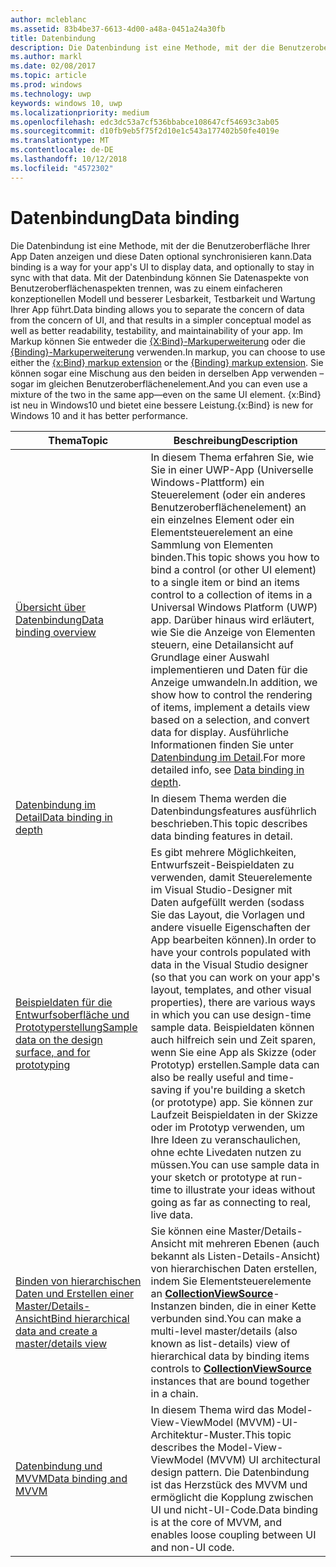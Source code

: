 ```yaml
---
author: mcleblanc
ms.assetid: 83b4be37-6613-4d00-a48a-0451a24a30fb
title: Datenbindung
description: Die Datenbindung ist eine Methode, mit der die Benutzeroberfläche Ihrer App Daten anzeigen und diese Daten optional synchronisieren kann.
ms.author: markl
ms.date: 02/08/2017
ms.topic: article
ms.prod: windows
ms.technology: uwp
keywords: windows 10, uwp
ms.localizationpriority: medium
ms.openlocfilehash: edc3dc53a7cf536bbabce108647cf54693c3ab05
ms.sourcegitcommit: d10fb9eb5f75f2d10e1c543a177402b50fe4019e
ms.translationtype: MT
ms.contentlocale: de-DE
ms.lasthandoff: 10/12/2018
ms.locfileid: "4572302"
---
```

# <a name="data-binding"></a><span data-ttu-id="5c141-104">Datenbindung</span><span class="sxs-lookup"><span data-stu-id="5c141-104">Data binding</span></span>

<span data-ttu-id="5c141-105">Die Datenbindung ist eine Methode, mit der die Benutzeroberfläche Ihrer App Daten anzeigen und diese Daten optional synchronisieren kann.</span><span class="sxs-lookup"><span data-stu-id="5c141-105">Data binding is a way for your app's UI to display data, and optionally to stay in sync with that data.</span></span> <span data-ttu-id="5c141-106">Mit der Datenbindung können Sie Datenaspekte von Benutzeroberflächenaspekten trennen, was zu einem einfacheren konzeptionellen Modell und besserer Lesbarkeit, Testbarkeit und Wartung Ihrer App führt.</span><span class="sxs-lookup"><span data-stu-id="5c141-106">Data binding allows you to separate the concern of data from the concern of UI, and that results in a simpler conceptual model as well as better readability, testability, and maintainability of your app.</span></span> <span data-ttu-id="5c141-107">Im Markup können Sie entweder die [{X:Bind}-Markuperweiterung](https://msdn.microsoft.com/library/windows/apps/Mt204783) oder die [{Binding}-Markuperweiterung](https://msdn.microsoft.com/library/windows/apps/Mt204782) verwenden.</span><span class="sxs-lookup"><span data-stu-id="5c141-107">In markup, you can choose to use either the [{x:Bind} markup extension](https://msdn.microsoft.com/library/windows/apps/Mt204783) or the [{Binding} markup extension](https://msdn.microsoft.com/library/windows/apps/Mt204782).</span></span> <span data-ttu-id="5c141-108">Sie können sogar eine Mischung aus den beiden in derselben App verwenden – sogar im gleichen Benutzeroberflächenelement.</span><span class="sxs-lookup"><span data-stu-id="5c141-108">And you can even use a mixture of the two in the same app—even on the same UI element.</span></span> <span data-ttu-id="5c141-109">{x:Bind} ist neu in Windows10 und bietet eine bessere Leistung.</span><span class="sxs-lookup"><span data-stu-id="5c141-109">{x:Bind} is new for Windows 10 and it has better performance.</span></span>

| <span data-ttu-id="5c141-110">Thema</span><span class="sxs-lookup"><span data-stu-id="5c141-110">Topic</span></span> | <span data-ttu-id="5c141-111">Beschreibung</span><span class="sxs-lookup"><span data-stu-id="5c141-111">Description</span></span> |
|-------|-------------|
| [<span data-ttu-id="5c141-112">Übersicht über Datenbindung</span><span class="sxs-lookup"><span data-stu-id="5c141-112">Data binding overview</span></span>](data-binding-quickstart.md) | <span data-ttu-id="5c141-113">In diesem Thema erfahren Sie, wie Sie in einer UWP-App (Universelle Windows-Plattform) ein Steuerelement (oder ein anderes Benutzeroberflächenelement) an ein einzelnes Element oder ein Elementsteuerelement an eine Sammlung von Elementen binden.</span><span class="sxs-lookup"><span data-stu-id="5c141-113">This topic shows you how to bind a control (or other UI element) to a single item or bind an items control to a collection of items in a Universal Windows Platform (UWP) app.</span></span> <span data-ttu-id="5c141-114">Darüber hinaus wird erläutert, wie Sie die Anzeige von Elementen steuern, eine Detailansicht auf Grundlage einer Auswahl implementieren und Daten für die Anzeige umwandeln.</span><span class="sxs-lookup"><span data-stu-id="5c141-114">In addition, we show how to control the rendering of items, implement a details view based on a selection, and convert data for display.</span></span> <span data-ttu-id="5c141-115">Ausführliche Informationen finden Sie unter [Datenbindung im Detail](data-binding-in-depth.md).</span><span class="sxs-lookup"><span data-stu-id="5c141-115">For more detailed info, see [Data binding in depth](data-binding-in-depth.md).</span></span> | 
| [<span data-ttu-id="5c141-116">Datenbindung im Detail</span><span class="sxs-lookup"><span data-stu-id="5c141-116">Data binding in depth</span></span>](data-binding-in-depth.md) | <span data-ttu-id="5c141-117">In diesem Thema werden die Datenbindungsfeatures ausführlich beschrieben.</span><span class="sxs-lookup"><span data-stu-id="5c141-117">This topic describes data binding features in detail.</span></span> |
| [<span data-ttu-id="5c141-118">Beispieldaten für die Entwurfsoberfläche und Prototyperstellung</span><span class="sxs-lookup"><span data-stu-id="5c141-118">Sample data on the design surface, and for prototyping</span></span>](displaying-data-in-the-designer.md) | <span data-ttu-id="5c141-119">Es gibt mehrere Möglichkeiten, Entwurfszeit-Beispieldaten zu verwenden, damit Steuerelemente im Visual Studio-Designer mit Daten aufgefüllt werden (sodass Sie das Layout, die Vorlagen und andere visuelle Eigenschaften der App bearbeiten können).</span><span class="sxs-lookup"><span data-stu-id="5c141-119">In order to have your controls populated with data in the Visual Studio designer (so that you can work on your app's layout, templates, and other visual properties), there are various ways in which you can use design-time sample data.</span></span> <span data-ttu-id="5c141-120">Beispieldaten können auch hilfreich sein und Zeit sparen, wenn Sie eine App als Skizze (oder Prototyp) erstellen.</span><span class="sxs-lookup"><span data-stu-id="5c141-120">Sample data can also be really useful and time-saving if you're building a sketch (or prototype) app.</span></span> <span data-ttu-id="5c141-121">Sie können zur Laufzeit Beispieldaten in der Skizze oder im Prototyp verwenden, um Ihre Ideen zu veranschaulichen, ohne echte Livedaten nutzen zu müssen.</span><span class="sxs-lookup"><span data-stu-id="5c141-121">You can use sample data in your sketch or prototype at run-time to illustrate your ideas without going as far as connecting to real, live data.</span></span> |
| [<span data-ttu-id="5c141-122">Binden von hierarchischen Daten und Erstellen einer Master/Details-Ansicht</span><span class="sxs-lookup"><span data-stu-id="5c141-122">Bind hierarchical data and create a master/details view</span></span>](how-to-bind-to-hierarchical-data-and-create-a-master-details-view.md) | <span data-ttu-id="5c141-123">Sie können eine Master/Details-Ansicht mit mehreren Ebenen (auch bekannt als Listen-Details-Ansicht) von hierarchischen Daten erstellen, indem Sie Elementsteuerelemente an [<strong>CollectionViewSource</strong>](https://msdn.microsoft.com/library/windows/apps/BR209833)-Instanzen binden, die in einer Kette verbunden sind.</span><span class="sxs-lookup"><span data-stu-id="5c141-123">You can make a multi-level master/details (also known as list-details) view of hierarchical data by binding items controls to [<strong>CollectionViewSource</strong>](https://msdn.microsoft.com/library/windows/apps/BR209833) instances that are bound together in a chain.</span></span> |
| [<span data-ttu-id="5c141-124">Datenbindung und MVVM</span><span class="sxs-lookup"><span data-stu-id="5c141-124">Data binding and MVVM</span></span>](data-binding-and-mvvm.md) | <span data-ttu-id="5c141-125">In diesem Thema wird das Model-View-ViewModel (MVVM)-UI-Architektur-Muster.</span><span class="sxs-lookup"><span data-stu-id="5c141-125">This topic describes the Model-View-ViewModel (MVVM) UI architectural design pattern.</span></span> <span data-ttu-id="5c141-126">Die Datenbindung ist das Herzstück des MVVM und ermöglicht die Kopplung zwischen UI und nicht-UI-Code.</span><span class="sxs-lookup"><span data-stu-id="5c141-126">Data binding is at the core of MVVM, and enables loose coupling between UI and non-UI code.</span></span> |
